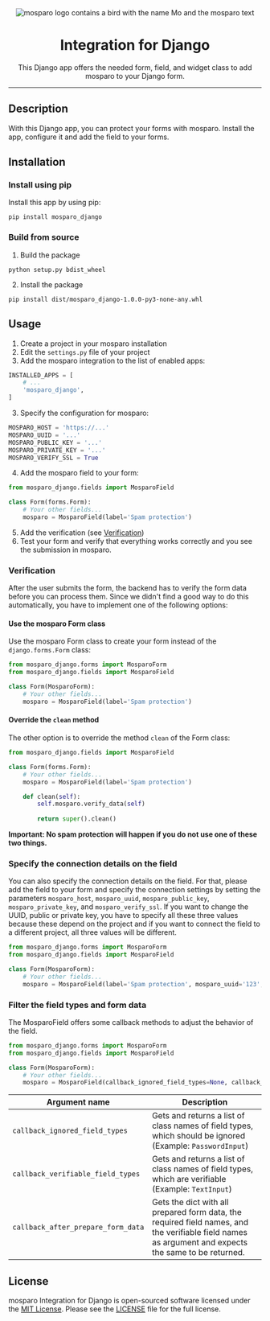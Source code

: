 &nbsp;
<p align="center">
    <img src="https://github.com/mosparo/mosparo/blob/master/assets/images/mosparo-logo.svg?raw=true" alt="mosparo logo contains a bird with the name Mo and the mosparo text"/>
</p>

<h1 align="center">
    Integration for Django
</h1>
<p align="center">
    This Django app offers the needed form, field, and widget class to add mosparo to your Django form.
</p>

-----

## Description
With this Django app, you can protect your forms with mosparo. Install the app, configure it and add the field to your forms.

## Installation

### Install using pip

Install this app by using pip:

```commandline
pip install mosparo_django
```

### Build from source

1. Build the package
```commandline
python setup.py bdist_wheel 
```
2. Install the package
```commandline
pip install dist/mosparo_django-1.0.0-py3-none-any.whl
```

## Usage
1. Create a project in your mosparo installation
2. Edit the `settings.py` file of your project
2. Add the mosparo integration to the list of enabled apps:
```python
INSTALLED_APPS = [
    # ...
    'mosparo_django',
]
```
3. Specify the configuration for mosparo:
```python
MOSPARO_HOST = 'https://...'
MOSPARO_UUID = '...'
MOSPARO_PUBLIC_KEY = '...'
MOSPARO_PRIVATE_KEY = '...'
MOSPARO_VERIFY_SSL = True
```
4. Add the mosparo field to your form:
```python
from mosparo_django.fields import MosparoField

class Form(forms.Form):
    # Your other fields...
    mosparo = MosparoField(label='Spam protection')
```
5. Add the verification (see [Verification](#verification))
6. Test your form and verify that everything works correctly and you see the submission in mosparo.

### Verification

After the user submits the form, the backend has to verify the form data before you can process them. Since we didn't find a good way to do this automatically, you have to implement one of the following options:

#### Use the mosparo Form class

Use the mosparo Form class to create your form instead of the `django.forms.Form` class:

```python
from mosparo_django.forms import MosparoForm
from mosparo_django.fields import MosparoField

class Form(MosparoForm):
    # Your other fields...
    mosparo = MosparoField(label='Spam protection')
```

#### Override the `clean` method

The other option is to override the method `clean` of the Form class:

```python
from mosparo_django.fields import MosparoField

class Form(forms.Form):
    # Your other fields...
    mosparo = MosparoField(label='Spam protection')

    def clean(self):
        self.mosparo.verify_data(self)
    
        return super().clean()
```

**Important: No spam protection will happen if you do not use one of these two things.**

### Specify the connection details on the field

You can also specify the connection details on the field. For that, please add the field to your form and specify the connection settings by setting the parameters `mosparo_host`, `mosparo_uuid`, `mosparo_public_key`, `mosparo_private_key`, and `mosparo_verify_ssl`. If you want to change the UUID, public or private key, you have to specify all these three values because these depend on the project and if you want to connect the field to a different project, all three values will be different.

```python
from mosparo_django.forms import MosparoForm
from mosparo_django.fields import MosparoField

class Form(MosparoForm):
    # Your other fields...
    mosparo = MosparoField(label='Spam protection', mosparo_uuid='123', mosparo_public_key='test_key', mosparo_private_key = 'private_key')
```

### Filter the field types and form data

The MosparoField offers some callback methods to adjust the behavior of the field.

```python
from mosparo_django.forms import MosparoForm
from mosparo_django.fields import MosparoField

class Form(MosparoForm):
    # Your other fields...
    mosparo = MosparoField(callback_ignored_field_types=None, callback_verifiable_field_types=None, callback_after_prepare_form_data=None)
```

| Argument name                      | Description                                                                                                                                          |
|------------------------------------|------------------------------------------------------------------------------------------------------------------------------------------------------|
| `callback_ignored_field_types`     | Gets and returns a list of class names of field types, which should be ignored (Example: `PasswordInput`)                                            |
| `callback_verifiable_field_types`  | Gets and returns a list of class names of field types, which are verifiable (Example: `TextInput`)                                                   |
| `callback_after_prepare_form_data` | Gets the dict with all prepared form data, the required field names, and the verifiable field names as argument and expects the same to be returned. |

## License

mosparo Integration for Django is open-sourced software licensed under the [MIT License](https://opensource.org/licenses/MIT).
Please see the [LICENSE](LICENSE) file for the full license.